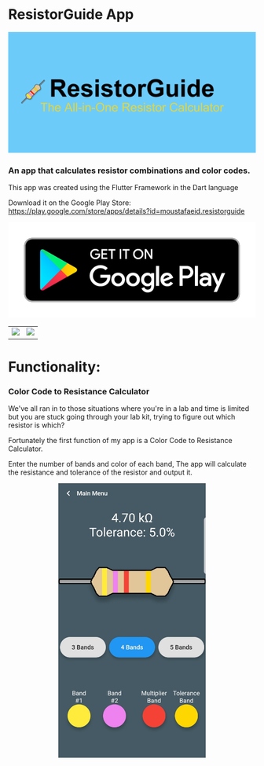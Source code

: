 # ResistorGuide App
![ResistorGuide_Banner](Screenshots/ResistorGuide-feature-graphic.png)

 ### An app that calculates resistor combinations and color codes.
 
 
 This app was created using the Flutter Framework in the Dart language
 
 Download it on the Google Play Store: https://play.google.com/store/apps/details?id=moustafaeid.resistorguide
 
 ![Google_App](Screenshots/google-play-badge.png)

 
 <table>
  <tr>
    <td>  <img src="https://cdn.worldvectorlogo.com/logos/flutter-logo.svg" width="100"></td>
    <td><img src="https://cdn.freebiesupply.com/logos/large/2x/dart-logo-png-transparent.png" width="130"></td>
  </tr>
 </table>


# Functionality:

### Color Code to Resistance Calculator 


We've all ran in to those situations where you're in a lab and time is limited but you are stuck going through your lab kit, trying to figure out which resistor is which? 

Fortunately the first function of my app is a Color Code to Resistance Calculator.

Enter the number of bands and color of each band, The app will calculate the resistance and tolerance of the resistor and output it.

<p align="center">
  <img align="center" src="Screenshots/Screenshot_20200501-195111.jpg" width="300">
</p>

